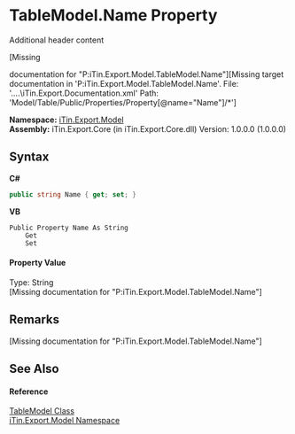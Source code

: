 # TableModel.Name Property 
Additional header content 

\[Missing <summary> documentation for "P:iTin.Export.Model.TableModel.Name"\]\[Missing <include> target documentation in 'P:iTin.Export.Model.TableModel.Name'.  File: '..\..\iTin.Export.Documentation.xml' Path: 'Model/Table/Public/Properties/Property[@name="Name"]/*'\]

**Namespace:**&nbsp;<a href="N_iTin_Export_Model">iTin.Export.Model</a><br />**Assembly:**&nbsp;iTin.Export.Core (in iTin.Export.Core.dll) Version: 1.0.0.0 (1.0.0.0)

## Syntax

**C#**<br />
``` C#
public string Name { get; set; }
```

**VB**<br />
``` VB
Public Property Name As String
	Get
	Set
```


#### Property Value
Type: String<br />\[Missing <value> documentation for "P:iTin.Export.Model.TableModel.Name"\]

## Remarks
\[Missing <remarks> documentation for "P:iTin.Export.Model.TableModel.Name"\]

## See Also


#### Reference
<a href="T_iTin_Export_Model_TableModel">TableModel Class</a><br /><a href="N_iTin_Export_Model">iTin.Export.Model Namespace</a><br />